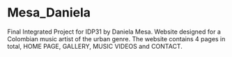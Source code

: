 # Mesa_Daniela
Final Integrated Project for IDP31 by Daniela Mesa. Website designed for a Colombian music artist of the urban genre. The website contains 4 pages in total, HOME PAGE, GALLERY, MUSIC VIDEOS and CONTACT.
